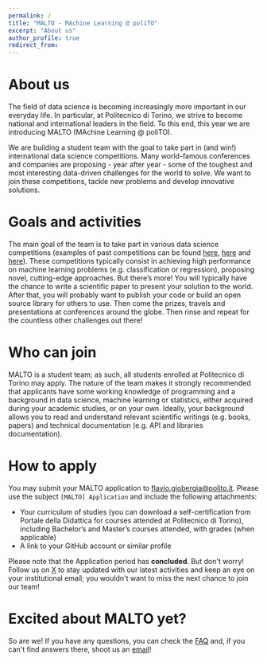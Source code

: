 ```yaml
---
permalink: /
title: "MALTO - MAchine Learning @ poliTO"
excerpt: "About us"
author_profile: true
redirect_from: 
---
```


About us
===
The field of data science is becoming increasingly more important in our everyday life. In particular, at Politecnico di Torino, we strive to become national and international leaders in the field. To this end, this year we are introducing MALTO (MAchine Learning @ poliTO).

We are building a student team with the goal to take part in (and win!) international data science competitions. Many world-famous conferences and companies are proposing - year after year - some of the toughest and most interesting data-driven challenges for the world to solve. We want to join these competitions, tackle new problems and develop innovative solutions. 

Goals and activities
===
The main goal of the team is to take part in various data science competitions (examples of past competitions can be found [here](https://kdd.org/kdd2022/), [here](https://neurips.cc/Conferences/2022/CompetitionTrack) and [here](https://semeval.github.io/SemEval2023/)). These competitions typically consist in achieving high performance on machine learning problems (e.g. classification or regression), proposing novel, cutting-edge approaches. But there’s more! You will typically have the chance to write a scientific paper to present your solution to the world. After that, you will probably want to publish your code or build an open source library for others to use. Then come the prizes, travels and presentations at conferences around the globe. Then rinse and repeat for the countless other challenges out there!

Who can join
===
MALTO is a student team; as such, all students enrolled at Politecnico di Torino may apply. The nature of the team makes it strongly recommended that applicants have some working knowledge of programming and a background in data science, machine learning or statistics, either acquired during your academic studies, or on your own. Ideally, your background allows you to read and understand relevant scientific writings (e.g. books, papers) and technical documentation (e.g. API and libraries documentation). 

How to apply
===
You may submit your MALTO application to [flavio.giobergia@polito.it](flavio.giobergia@polito.it). Please use the subject `[MALTO] Application` and include the following attachments:
* Your curriculum of studies (you can download a self-certification from Portale della Didattica for courses attended at Politecnico di Torino), including Bachelor’s and Master’s courses attended, with grades (when applicable)
* A link to your GitHub account or similar profile

Please note that the Application period has **concluded**. But don't worry! Follow us on [X](https://twitter.com/polimalto) to stay updated with our latest activities and keep an eye on your institutional email; you wouldn't want to miss the next chance to join our team!

Excited about MALTO yet?
===
So are we! If you have any questions, you can check the [FAQ](/faq/) and, if you can't find answers there, shoot us an [email](flavio.giobergia@polito.it)!
